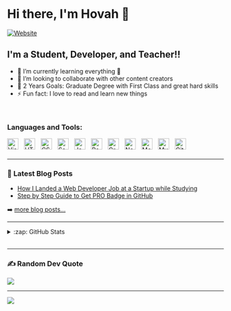 # Hi there, I'm Hovah 👋 

[![Website](https://img.shields.io/website?label=hovahyii.vercel.app&style=for-the-badge&url=https%3A%2F%2Fhovahyii.vercel.app)](https://hovahyii.vercel.app/)


## I'm a Student, Developer, and Teacher!!

- 🌱 I’m currently learning everything 🤣
- 👯 I’m looking to collaborate with other content creators
- 🥅 2 Years Goals: Graduate Degree with First Class and great hard skills
- ⚡ Fun fact: I love to read and learn new things


&nbsp;&nbsp;

### Languages and Tools:

<img align="left" alt="Visual Studio Code" width="26px" src="https://cdn.jsdelivr.net/gh/devicons/devicon/icons/vscode/vscode-original.svg" style="padding-right:10px;" />
<img align="left" alt="HTML5" width="26px" src="https://cdn.jsdelivr.net/gh/devicons/devicon/icons/html5/html5-original.svg" style="padding-right:10px;" />
<img align="left" alt="CSS3" width="26px" src="https://cdn.jsdelivr.net/gh/devicons/devicon/icons/css3/css3-original.svg" style="padding-right:10px;" />
<img align="left" alt="Sass" width="26px" src="https://cdn.jsdelivr.net/gh/devicons/devicon/icons/sass/sass-original.svg" style="padding-right:10px;" />
<img align="left" alt="JavaScript" width="26px" src="https://cdn.jsdelivr.net/gh/devicons/devicon/icons/javascript/javascript-original.svg" style="padding-right:10px;" />
<img align="left" alt="React" width="26px" src="https://cdn.jsdelivr.net/gh/devicons/devicon/icons/react/react-original.svg" style="padding-right:10px;" />
<img align="left" alt="GraphQL" width="26px" src="https://cdn.jsdelivr.net/gh/devicons/devicon/icons/graphql/graphql-plain.svg" style="padding-right:10px;" />
<img align="left" alt="Node.js" width="26px" src="https://cdn.jsdelivr.net/gh/devicons/devicon/icons/nodejs/nodejs-original.svg" style="padding-right:10px;" />
<img align="left" alt="MongoDB" width="26px" src="https://cdn.jsdelivr.net/gh/devicons/devicon/icons/mongodb/mongodb-original.svg" style="padding-right:10px;" />
<img align="left" alt="MySQL" width="26px" src="https://cdn.jsdelivr.net/gh/devicons/devicon/icons/mysql/mysql-original.svg" style="padding-right:10px;" />
<img align="left" alt="Git" width="26px" src="https://cdn.jsdelivr.net/gh/devicons/devicon/icons/git/git-original.svg" style="padding-right:10px;" />


<br />
<br />

---


### 📕 Latest Blog Posts

<!-- BLOG-POST-LIST:START -->
- [How I Landed a Web Developer Job at a Startup while Studying](https://hovah-blog.vercel.app/blogs/how-i-landed-a-web-developer-job-at-a-startup-while-studying)
- [Step by Step Guide to Get PRO Badge in GitHub](https://hovah-blog.vercel.app/blogs/step-by-step-guide-to-get-pro-badge-in-github)


➡️ [more blog posts...](https://hovah-blog.vercel.app)

---

<details>
  <summary>:zap: GitHub Stats</summary>

  <img align="center" alt="Hovah Yii's GitHub Stats" src="https://github-readme-stats.vercel.app/api?username=hovahyii&show_icons=true&hide_border=false&title_color=ff652f&icon_color=FFE400&bg_color=09131B&text_color=ffffff&border_color=0c1a25" />

</details>

<br />

---

### ✍️ Random Dev Quote
![](https://quotes-github-readme.vercel.app/api?type=horizontal&theme=radical)

---

[![](https://visitcount.itsvg.in/api?id=hovahyii&label=Profile%20Views&color=1&icon=0&pretty=true)](https://visitcount.itsvg.in)
